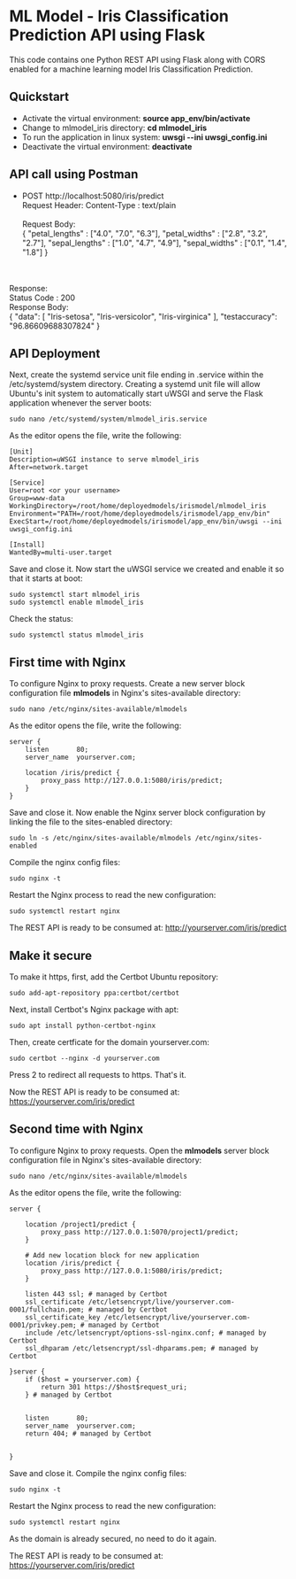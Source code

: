 ﻿# ML Model - Iris Classification Prediction API using Flask
This code contains one Python REST API using Flask along with CORS enabled for a machine learning model Iris Classification Prediction.


## Quickstart
* Activate the virtual environment: **source app_env/bin/activate**
* Change to mlmodel_iris directory: **cd mlmodel_iris**
* To run the application in linux system: **uwsgi --ini uwsgi_config.ini**
* Deactivate the virtual environment: **deactivate**


## API call using Postman
* POST http://localhost:5080/iris/predict
<br>Request Header: Content-Type : text/plain<br>
<br>Request Body:<br>
{
	"petal_lengths" : ["4.0", "7.0", "6.3"],
	"petal_widths" : ["2.8", "3.2", "2.7"],
	"sepal_lengths" : ["1.0", "4.7", "4.9"],
	"sepal_widths" : ["0.1", "1.4", "1.8"]
}
<br>
<br>Response:
<br>Status Code : 200
<br>Response Body:<br>
{
    "data": [
        "Iris-setosa",
        "Iris-versicolor",
        "Iris-virginica"
    ],
    "testaccuracy": "96.86609688307824"
}


## API Deployment
Next, create the systemd service unit file ending in .service within the /etc/systemd/system directory. Creating a systemd unit file will allow Ubuntu's init system to automatically start uWSGI and serve the Flask application whenever the server boots:

```shell
sudo nano /etc/systemd/system/mlmodel_iris.service
```

As the editor opens the file, write the following:

```shell
[Unit]
Description=uWSGI instance to serve mlmodel_iris
After=network.target

[Service]
User=root <or your username>
Group=www-data
WorkingDirectory=/root/home/deployedmodels/irismodel/mlmodel_iris
Environment="PATH=/root/home/deployedmodels/irismodel/app_env/bin"
ExecStart=/root/home/deployedmodels/irismodel/app_env/bin/uwsgi --ini uwsgi_config.ini

[Install]
WantedBy=multi-user.target
```

Save and close it.
Now start the uWSGI service we created and enable it so that it starts at boot:

```shell
sudo systemctl start mlmodel_iris
sudo systemctl enable mlmodel_iris
```

Check the status:

```shell
sudo systemctl status mlmodel_iris
```


## First time with Nginx
To configure Nginx to proxy requests. Create a new server block configuration file **mlmodels** in Nginx's sites-available directory:

```shell
sudo nano /etc/nginx/sites-available/mlmodels
```

As the editor opens the file, write the following:

```shell
server {
    listen       80;
    server_name  yourserver.com;

    location /iris/predict {
        proxy_pass http://127.0.0.1:5080/iris/predict;
    }
}
```

Save and close it.
Now enable the Nginx server block configuration by linking the file to the sites-enabled directory:

```shell
sudo ln -s /etc/nginx/sites-available/mlmodels /etc/nginx/sites-enabled
```

Compile the nginx config files:

```shell
sudo nginx -t
```

Restart the Nginx process to read the new configuration:

```shell
sudo systemctl restart nginx
```

The REST API is ready to be consumed at:
http://yourserver.com/iris/predict

## Make it secure

To make it https, first, add the Certbot Ubuntu repository:

```shell
sudo add-apt-repository ppa:certbot/certbot
```

Next, install Certbot's Nginx package with apt:

```shell
sudo apt install python-certbot-nginx
```

Then, create certficate for the domain yourserver.com:

```shell
sudo certbot --nginx -d yourserver.com
```

Press 2 to redirect all requests to https.
That's it.

Now the REST API is ready to be consumed at:
https://yourserver.com/iris/predict


## Second time with Nginx
To configure Nginx to proxy requests. Open the **mlmodels** server block configuration file in Nginx's sites-available directory:

```shell
sudo nano /etc/nginx/sites-available/mlmodels
```

As the editor opens the file, write the following:

```shell
server {

    location /project1/predict {
        proxy_pass http://127.0.0.1:5070/project1/predict;
    }

    # Add new location block for new application
    location /iris/predict {
        proxy_pass http://127.0.0.1:5080/iris/predict;
    }

    listen 443 ssl; # managed by Certbot
    ssl_certificate /etc/letsencrypt/live/yourserver.com-0001/fullchain.pem; # managed by Certbot
    ssl_certificate_key /etc/letsencrypt/live/yourserver.com-0001/privkey.pem; # managed by Certbot
    include /etc/letsencrypt/options-ssl-nginx.conf; # managed by Certbot
    ssl_dhparam /etc/letsencrypt/ssl-dhparams.pem; # managed by Certbot

}server {
    if ($host = yourserver.com) {
        return 301 https://$host$request_uri;
    } # managed by Certbot


    listen       80;
    server_name  yourserver.com;
    return 404; # managed by Certbot


}
```

Save and close it.
Compile the nginx config files:

```shell
sudo nginx -t
```

Restart the Nginx process to read the new configuration:

```shell
sudo systemctl restart nginx
```

As the domain is already secured, no need to do it again.

The REST API is ready to be consumed at:
https://yourserver.com/iris/predict